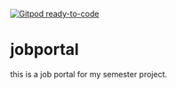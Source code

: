 [![Gitpod ready-to-code](https://img.shields.io/badge/Gitpod-ready--to--code-blue?logo=gitpod)](https://gitpod.io/#https://github.com/saqlainab11/jobportal)

# jobportal
this is a job portal for my semester project.